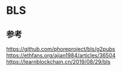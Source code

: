 # BLS

## 参考
https://github.com/phoreproject/bls/g2pubs  
https://ethfans.org/ajian1984/articles/36504  
https://learnblockchain.cn/2019/08/29/bls